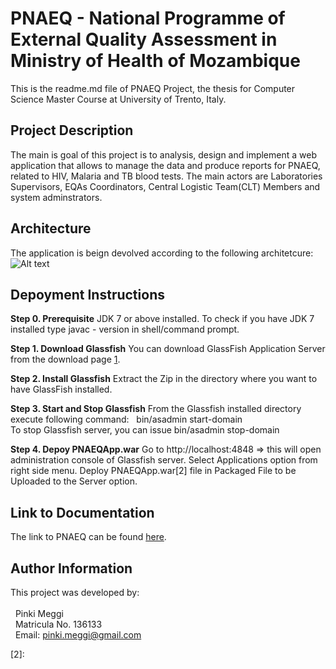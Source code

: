 # PNAEQ - National Programme of External Quality Assessment in Ministry of Health of Mozambique
This is the readme.md file of PNAEQ Project, the thesis for Computer Science Master Course at University of Trento, Italy.

## Project Description
The main is goal of this project is to analysis, design and implement a web application that allows to manage the data and
produce reports for PNAEQ, related to HIV, Malaria and TB blood tests.
The main actors are Laboratories Supervisors, EQAs Coordinators, Central Logistic Team(CLT) Members and system adminstrators.

## Architecture
The application is beign devolved according to the following architetcure:
![Alt text](architecture.png?raw=true "PNAEQ Architecture")

## Depoyment Instructions
**Step 0. Prerequisite**
JDK 7 or above installed.
To check if you have JDK 7 installed type javac - version in shell/command prompt.

**Step 1. Download Glassfish**
You can download GlassFish Application Server from the download page [1].

**Step 2. Install Glassfish**
Extract the Zip in the directory where you want to have GlassFish installed.

**Step 3. Start and Stop Glassfish**
From the Glassfish installed directory execute following command:
&nbsp;&nbsp;bin/asadmin start-domain    
To stop Glassfish server, you can issue bin/asadmin stop-domain

**Step 4. Depoy PNAEQApp.war**
Go to http://localhost:4848 => this will open administration console of Glassfish server.
Select Applications option from right side menu.
Deploy PNAEQApp.war[2] file in Packaged File to be Uploaded to the Server option.


## Link to Documentation
The link to PNAEQ can be found [here][1].

## Author Information
This project was developed by:<br><br>
&nbsp;&nbsp;Pinki Meggi<br>
&nbsp;&nbsp;Matricula No. 136133<br>
&nbsp;&nbsp;Email: pinki.meggi@gmail.com<br>

[1]: https://glassfish.java.net/download.html
[2]:
